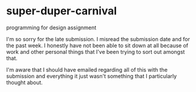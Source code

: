 # super-duper-carnival
programming for design assignment

I'm so sorry for the late submission. I misread the submission date and for the past week. I honestly have not been able to sit down at all because of work and other personal things that I've been trying to sort out amongst that.

I'm aware that I should have emailed regarding all of this with the submission and everything it just wasn't something that I particularly thought about.
